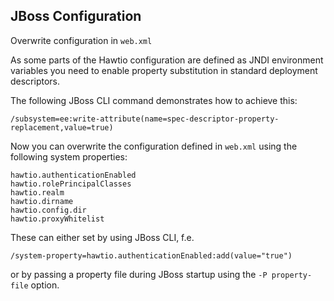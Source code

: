## JBoss Configuration ##

Overwrite configuration in `web.xml`

As some parts of the Hawtio configuration are defined as JNDI environment variables you need to enable property substitution in standard deployment descriptors.

The following JBoss CLI command demonstrates how to achieve this:

    /subsystem=ee:write-attribute(name=spec-descriptor-property-replacement,value=true)

Now you can overwrite the configuration defined in `web.xml` using the following system properties:

    hawtio.authenticationEnabled
    hawtio.rolePrincipalClasses
    hawtio.realm
    hawtio.dirname
    hawtio.config.dir
    hawtio.proxyWhitelist

These can either set by using JBoss CLI, f.e.

    /system-property=hawtio.authenticationEnabled:add(value="true")

or by passing a property file during JBoss startup using the `-P property-file` option.

